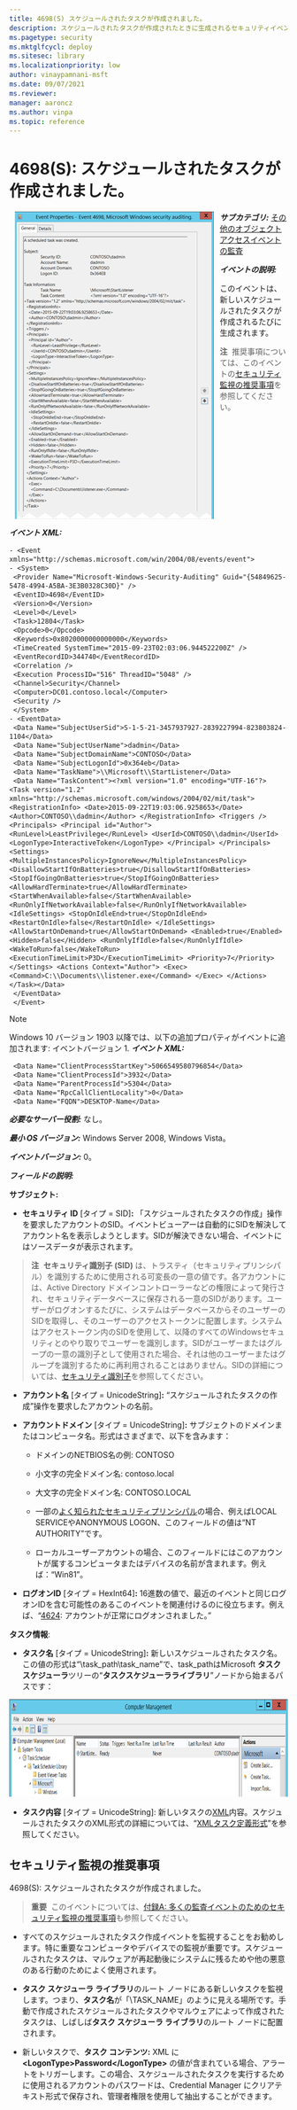 ```yaml
---
title: 4698(S) スケジュールされたタスクが作成されました。
description: スケジュールされたタスクが作成されたときに生成されるセキュリティイベント4698(S)について説明します。
ms.pagetype: security
ms.mktglfcycl: deploy
ms.sitesec: library
ms.localizationpriority: low
author: vinaypamnani-msft
ms.date: 09/07/2021
ms.reviewer: 
manager: aaroncz
ms.author: vinpa
ms.topic: reference
---
```


# 4698(S): スケジュールされたタスクが作成されました。

<img src="images/event-4698.png" alt="Event 4698 illustration" width="361" height="555" hspace="10" align="left" />

***サブカテゴリ:***&nbsp;[その他のオブジェクトアクセスイベントの監査](audit-other-object-access-events.md)

***イベントの説明:***

このイベントは、新しいスケジュールされたタスクが作成されるたびに生成されます。

> **注**&nbsp;&nbsp;推奨事項については、このイベントの[セキュリティ監視の推奨事項](#security-monitoring-recommendations)を参照してください。

<br clear="all">

***イベント XML:***
```
- <Event xmlns="http://schemas.microsoft.com/win/2004/08/events/event">
- <System>
 <Provider Name="Microsoft-Windows-Security-Auditing" Guid="{54849625-5478-4994-A5BA-3E3B0328C30D}" /> 
 <EventID>4698</EventID> 
 <Version>0</Version> 
 <Level>0</Level> 
 <Task>12804</Task> 
 <Opcode>0</Opcode> 
 <Keywords>0x8020000000000000</Keywords> 
 <TimeCreated SystemTime="2015-09-23T02:03:06.944522200Z" /> 
 <EventRecordID>344740</EventRecordID> 
 <Correlation /> 
 <Execution ProcessID="516" ThreadID="5048" /> 
 <Channel>Security</Channel> 
 <Computer>DC01.contoso.local</Computer> 
 <Security /> 
 </System>
- <EventData>
 <Data Name="SubjectUserSid">S-1-5-21-3457937927-2839227994-823803824-1104</Data> 
 <Data Name="SubjectUserName">dadmin</Data> 
 <Data Name="SubjectDomainName">CONTOSO</Data> 
 <Data Name="SubjectLogonId">0x364eb</Data> 
 <Data Name="TaskName">\\Microsoft\\StartListener</Data> 
 <Data Name="TaskContent"><?xml version="1.0" encoding="UTF-16"?> <Task version="1.2" xmlns="http://schemas.microsoft.com/windows/2004/02/mit/task"> <RegistrationInfo> <Date>2015-09-22T19:03:06.9258653</Date> <Author>CONTOSO\\dadmin</Author> </RegistrationInfo> <Triggers /> <Principals> <Principal id="Author"> <RunLevel>LeastPrivilege</RunLevel> <UserId>CONTOSO\\dadmin</UserId> <LogonType>InteractiveToken</LogonType> </Principal> </Principals> <Settings> <MultipleInstancesPolicy>IgnoreNew</MultipleInstancesPolicy> <DisallowStartIfOnBatteries>true</DisallowStartIfOnBatteries> <StopIfGoingOnBatteries>true</StopIfGoingOnBatteries> <AllowHardTerminate>true</AllowHardTerminate> <StartWhenAvailable>false</StartWhenAvailable> <RunOnlyIfNetworkAvailable>false</RunOnlyIfNetworkAvailable> <IdleSettings> <StopOnIdleEnd>true</StopOnIdleEnd> <RestartOnIdle>false</RestartOnIdle> </IdleSettings> <AllowStartOnDemand>true</AllowStartOnDemand> <Enabled>true</Enabled> <Hidden>false</Hidden> <RunOnlyIfIdle>false</RunOnlyIfIdle> <WakeToRun>false</WakeToRun> <ExecutionTimeLimit>P3D</ExecutionTimeLimit> <Priority>7</Priority> </Settings> <Actions Context="Author"> <Exec> <Command>C:\\Documents\\listener.exe</Command> </Exec> </Actions> </Task></Data> 
 </EventData>
 </Event>

```
>[!NOTE]
> Windows 10 バージョン 1903 以降では、以下の追加プロパティがイベントに追加されます:
> イベントバージョン 1.
>  ***イベント XML:***
>```
>  <Data Name="ClientProcessStartKey">5066549580796854</Data> 
>  <Data Name="ClientProcessId">3932</Data> 
>  <Data Name="ParentProcessId">5304</Data> 
>  <Data Name="RpcCallClientLocality">0</Data> 
>  <Data Name="FQDN">DESKTOP-Name</Data> 

***必要なサーバー役割:*** なし。

***最小 OS バージョン:*** Windows Server 2008, Windows Vista。

***イベントバージョン:*** 0。

***フィールドの説明:***

**サブジェクト:**

-   **セキュリティ ID** \[タイプ = SID\]**:** 「スケジュールされたタスクの作成」操作を要求したアカウントのSID。イベントビューアーは自動的にSIDを解決してアカウント名を表示しようとします。SIDが解決できない場合、イベントにはソースデータが表示されます。

> **注**&nbsp;&nbsp;**セキュリティ識別子 (SID)** は、トラスティ（セキュリティプリンシパル）を識別するために使用される可変長の一意の値です。各アカウントには、Active Directory ドメインコントローラーなどの権限によって発行され、セキュリティデータベースに保存される一意のSIDがあります。ユーザーがログオンするたびに、システムはデータベースからそのユーザーのSIDを取得し、そのユーザーのアクセストークンに配置します。システムはアクセストークン内のSIDを使用して、以降のすべてのWindowsセキュリティとのやり取りでユーザーを識別します。SIDがユーザーまたはグループの一意の識別子として使用された場合、それは他のユーザーまたはグループを識別するために再利用されることはありません。SIDの詳細については、[セキュリティ識別子](/windows/access-protection/access-control/security-identifiers)を参照してください。

-   **アカウント名** \[タイプ = UnicodeString\]**:** “スケジュールされたタスクの作成”操作を要求したアカウントの名前。

-   **アカウントドメイン** \[タイプ = UnicodeString\]**:** サブジェクトのドメインまたはコンピュータ名。形式はさまざまで、以下を含みます：

    -   ドメインのNETBIOS名の例: CONTOSO

    -   小文字の完全ドメイン名: contoso.local

    -   大文字の完全ドメイン名: CONTOSO.LOCAL

    -   一部の[よく知られたセキュリティプリンシパル](/windows/security/identity-protection/access-control/security-identifiers)の場合、例えばLOCAL SERVICEやANONYMOUS LOGON、このフィールドの値は“NT AUTHORITY”です。

    -   ローカルユーザーアカウントの場合、このフィールドにはこのアカウントが属するコンピュータまたはデバイスの名前が含まれます。例えば：“Win81”。

-   **ログオンID** \[タイプ = HexInt64\]**:** 16進数の値で、最近のイベントと同じログオンIDを含む可能性のあるこのイベントを関連付けるのに役立ちます。例えば、“[4624](event-4624.md): アカウントが正常にログオンされました。”

**タスク情報**:

-   **タスク名** \[タイプ = UnicodeString\]**:** 新しいスケジュールされたタスク名。この値の形式は“\\task\_path\\task\_name”で、task\_pathはMicrosoft **タスクスケジューラ**ツリーの“**タスクスケジューラライブラリ**”ノードから始まるパスです：

<img src="images/computer-management.png" alt="タスクスケジューラライブラリの図" width="840" height="176" />

-   **タスク内容** \[タイプ = UnicodeString\]: 新しいタスクの[XML](/previous-versions/aa286548(v=msdn.10))内容。スケジュールされたタスクのXML形式の詳細については、“[XMLタスク定義形式](/openspecs/windows_protocols/ms-tsch/0d6383e4-de92-43e7-b0bb-a60cfa36379f)”を参照してください。

## セキュリティ監視の推奨事項

4698(S): スケジュールされたタスクが作成されました。

> **重要**&nbsp;&nbsp;このイベントについては、[付録A: 多くの監査イベントのためのセキュリティ監視の推奨事項](appendix-a-security-monitoring-recommendations-for-many-audit-events.md)も参照してください。

-   すべてのスケジュールされたタスク作成イベントを監視することをお勧めします。特に重要なコンピュータやデバイスでの監視が重要です。スケジュールされたタスクは、マルウェアが再起動後にシステムに残るためや他の悪意のある行動のためによく使用されます。

-   **タスク スケジューラ ライブラリ**のルート ノードにある新しいタスクを監視します。つまり、**タスク名**が「\\TASK\_NAME」のように見える場所です。手動で作成されたスケジュールされたタスクやマルウェアによって作成されたタスクは、しばしば**タスク スケジューラ ライブラリ**のルート ノードに配置されます。

-   新しいタスクで、**タスク コンテンツ:** XML に **&lt;LogonType&gt;Password&lt;/LogonType&gt;** の値が含まれている場合、アラートをトリガーします。この場合、スケジュールされたタスクを実行するために使用されるアカウントのパスワードは、Credential Manager にクリアテキスト形式で保存され、管理者権限を使用して抽出することができます。

